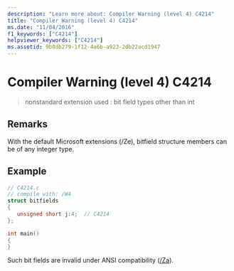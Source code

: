 ```yaml
---
description: "Learn more about: Compiler Warning (level 4) C4214"
title: "Compiler Warning (level 4) C4214"
ms.date: "11/04/2016"
f1_keywords: ["C4214"]
helpviewer_keywords: ["C4214"]
ms.assetid: 9b8db279-1f12-4a6b-a923-2db22acd1947
---
```

# Compiler Warning (level 4) C4214

> nonstandard extension used : bit field types other than int

## Remarks

With the default Microsoft extensions (/Ze), bitfield structure members can be of any integer type.

## Example

```c
// C4214.c
// compile with: /W4
struct bitfields
{
   unsigned short j:4;  // C4214
};

int main()
{
}
```

Such bit fields are invalid under ANSI compatibility ([/Za](../../build/reference/za-ze-disable-language-extensions.md)).
